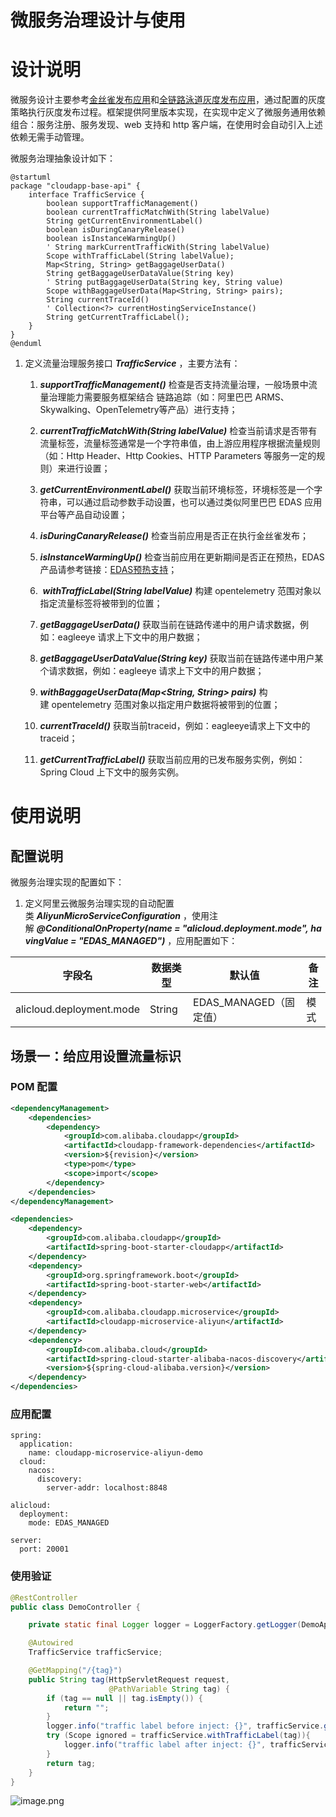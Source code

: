 # 微服务治理设计与使用

# 设计说明

微服务设计主要参考[金丝雀发布应用](https://help.aliyun.com/zh/edas/user-guide/use-the-edas-console-to-implement-canary-releases-of-applications-in-kubernetes-clusters-2?spm=a2c4g.11186623.0.0.585065f0miJPfr)和[全链路泳道灰度发布应用](https://help.aliyun.com/zh/edas/user-guide/full-link-canary-grayscale-release-using-full-link-swimlanes-k8s?spm=a2c4g.11186623.0.0.77033e17LJObLs)，通过配置的灰度策略执行灰度发布过程。框架提供阿里版本实现，在实现中定义了微服务通用依赖组合：服务注册、服务发现、web 支持和 http 客户端，在使用时会自动引入上述依赖无需手动管理。


微服务治理抽象设计如下：

```plantuml
@startuml
package "cloudapp-base-api" {
    interface TrafficService {
        boolean supportTrafficManagement()
        boolean currentTrafficMatchWith(String labelValue)
        String getCurrentEnvironmentLabel()
        boolean isDuringCanaryRelease()
        boolean isInstanceWarmingUp()
        ' String markCurrentTrafficWith(String labelValue)
        Scope withTrafficLabel(String labelValue);
        Map<String, String> getBaggageUserData()
        String getBaggageUserDataValue(String key)
        ' String putBaggageUserData(String key, String value)
        Scope withBaggageUserData(Map<String, String> pairs);
        String currentTraceId()
        ' Collection<?> currentHostingServiceInstance()
        String getCurrentTrafficLabel();
    }
}
@enduml
```

1.  定义流量治理服务接口 _**TrafficService**_ ，主要方法有：
    
    1.  _**supportTrafficManagement()**_ 检查是否支持流量治理，一般场景中流量治理能力需要服务框架结合 链路追踪（如：阿里巴巴 ARMS、Skywalking、OpenTelemetry等产品）进行支持；
        
    2.  _**currentTrafficMatchWith(String labelValue)**_ 检查当前请求是否带有流量标签，流量标签通常是一个字符串值，由上游应用程序根据流量规则（如：Http Header、Http Cookies、HTTP Parameters 等服务一定的规则）来进行设置；
        
    3.  _**getCurrentEnvironmentLabel()**_ 获取当前环境标签，环境标签是一个字符串，可以通过启动参数手动设置，也可以通过类似阿里巴巴 EDAS 应用平台等产品自动设置；
        
    4.  _**isDuringCanaryRelease()**_ 检查当前应用是否正在执行金丝雀发布；
        
    5.  _**isInstanceWarmingUp()**_ 检查当前应用在更新期间是否正在预热，EDAS产品请参考链接：[EDAS预热支持](https://help.aliyun.com/zh/edas/user-guide/warm-up)；
        
    6.   _**withTrafficLabel(String labelValue)**_ 构建 opentelemetry 范围对象以指定流量标签将被带到的位置；
        
    7.  _**getBaggageUserData()**_ 获取当前在链路传递中的用户请求数据，例如：eagleeye 请求上下文中的用户数据；
        
    8.  _**getBaggageUserDataValue(String key)**_ 获取当前在链路传递中用户某个请求数据，例如：eagleeye 请求上下文中的用户数据；
        
    9.  _**withBaggageUserData(Map<String, String> pairs)**_ 构建 opentelemetry 范围对象以指定用户数据将被带到的位置；
        
    10.  _**currentTraceId()**_ 获取当前traceid，例如：eagleeye请求上下文中的traceid；
        
    11.  _**getCurrentTrafficLabel()**_ 获取当前应用的已发布服务实例，例如：Spring Cloud 上下文中的服务实例。


# 使用说明

## 配置说明

微服务治理实现的配置如下：


1.  定义阿里云微服务治理实现的自动配置类 _**AliyunMicroServiceConfiguration**_ ，使用注解 _**@ConditionalOnProperty(name = "alicloud.deployment.mode", havingValue = "EDAS\_MANAGED")**_ ，应用配置如下：
    

|  **字段名**  |  **数据类型**  |  **默认值**  |  **备注**  |
| --- | --- | --- | --- |
|  alicloud.deployment.mode  |  String  |  EDAS\_MANAGED（固定值）  |  模式  |


## 场景一：给应用设置流量标识

### POM 配置

```xml
<dependencyManagement>
    <dependencies>
        <dependency>
            <groupId>com.alibaba.cloudapp</groupId>
            <artifactId>cloudapp-framework-dependencies</artifactId>
            <version>${revision}</version>
            <type>pom</type>
            <scope>import</scope>
        </dependency>
    </dependencies>
</dependencyManagement>

<dependencies>
    <dependency>
        <groupId>com.alibaba.cloudapp</groupId>
        <artifactId>spring-boot-starter-cloudapp</artifactId>
    </dependency>
    <dependency>
        <groupId>org.springframework.boot</groupId>
        <artifactId>spring-boot-starter-web</artifactId>
    </dependency>
    <dependency>
        <groupId>com.alibaba.cloudapp.microservice</groupId>
        <artifactId>cloudapp-microservice-aliyun</artifactId>
    </dependency>
    <dependency>
        <groupId>com.alibaba.cloud</groupId>
        <artifactId>spring-cloud-starter-alibaba-nacos-discovery</artifactId>
        <version>${spring-cloud-alibaba.version}</version>
    </dependency>
</dependencies>


```

### 应用配置

```properties files
spring:
  application:
    name: cloudapp-microservice-aliyun-demo
  cloud:
    nacos:
      discovery:
        server-addr: localhost:8848

alicloud:
  deployment:
    mode: EDAS_MANAGED
    
server:
  port: 20001
```

### 使用验证

```java
@RestController
public class DemoController {

    private static final Logger logger = LoggerFactory.getLogger(DemoApplication.class);

    @Autowired
    TrafficService trafficService;

    @GetMapping("/{tag}")
    public String tag(HttpServletRequest request,
                      @PathVariable String tag) {
        if (tag == null || tag.isEmpty()) {
            return "";
        }
        logger.info("traffic label before inject: {}", trafficService.getCurrentTrafficLabel());
        try (Scope ignored = trafficService.withTrafficLabel(tag)){
            logger.info("traffic label after inject: {}", trafficService.getCurrentTrafficLabel());
        }
        return tag;
    }
}
```

![image.png](assets/microservice-demo1-1.png)